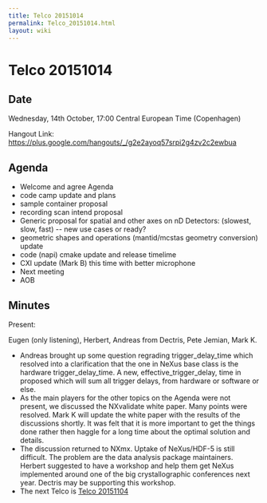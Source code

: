 ```yaml
---
title: Telco 20151014
permalink: Telco_20151014.html
layout: wiki
---
```

Telco 20151014
==============

Date
----

Wednesday, 14th October, 17:00 Central European Time (Copenhagen)

Hangout Link:
<https://plus.google.com/hangouts/_/g2e2ayoq57srpi2g4zv2c2ewbua>

Agenda
------

-   Welcome and agree Agenda
-   code camp update and plans
-   sample container proposal
-   recording scan intend proposal
-   Generic proposal for spatial and other axes on nD Detectors:
    (slowest, slow, fast) -- new use cases or ready?
-   geometric shapes and operations (mantid/mcstas geometry conversion)
    update
-   code (napi) cmake update and release timelime
-   CXI update (Mark B) this time with better microphone
-   Next meeting
-   AOB

Minutes
-------

Present:

Eugen (only listening), Herbert, Andreas from Dectris, Pete Jemian, Mark
K.

-   Andreas brought up some question regrading trigger\_delay\_time
    which resolved into a clarification that the one in NeXus base class
    is the hardware trigger\_delay\_time. A new,
    effective\_trigger\_delay, time in proposed which will sum all
    trigger delays, from hardware or software or else.
-   As the main players for the other topics on the Agenda were not
    present, we discussed the NXvalidate white paper. Many points were
    resolved. Mark K will update the white paper with the results of the
    discussions shortly. It was felt that it is more important to get
    the things done rather then haggle for a long time about the optimal
    solution and details.
-   The discussion returned to NXmx. Uptake of NeXus/HDF-5 is still
    difficult. The problem are the data analysis package maintainers.
    Herbert suggested to have a workshop and help them get NeXus
    implemented around one of the big crystallographic conferences next
    year. Dectris may be supporting this workshop.
-   The next Telco is [Telco 20151104](Telco_20151104.html "wikilink")

